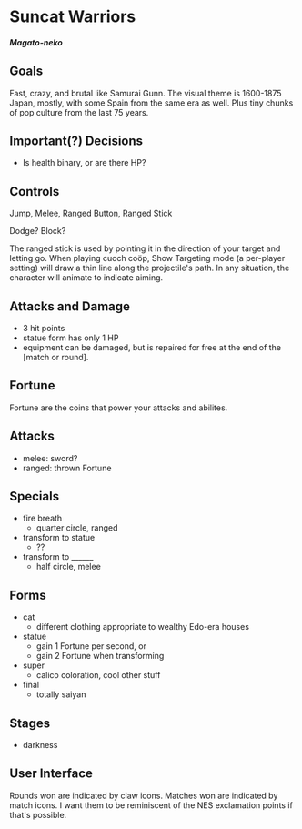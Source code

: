 Suncat Warriors
===============
#### *Magato-neko*

Goals
-----

Fast, crazy, and brutal like Samurai Gunn.  The visual theme is 1600-1875 Japan, mostly, with some Spain from the same era as well.  Plus tiny chunks of pop culture from the last 75 years.

Important(?) Decisions
----------------------

* Is health binary, or are there HP?

Controls
--------

Jump, Melee, Ranged Button, Ranged Stick

Dodge?  Block?

The ranged stick is used by pointing it in the direction of your target and letting go.  When playing cuoch coöp, Show Targeting mode (a per-player setting) will draw a thin line along the projectile's path.  In any situation, the character will animate to indicate aiming.

Attacks and Damage
------------------

* 3 hit points
* statue form has only 1 HP
* equipment can be damaged, but is repaired for free at the end of the [match or round].

Fortune
-------

Fortune are the coins that power your attacks and abilites.

Attacks
-------

* melee: sword?
* ranged: thrown Fortune

Specials
--------

* fire breath
  * quarter circle, ranged
* transform to statue
  * ??
* transform to ______
  * half circle, melee

Forms
-----

* cat
  * different clothing appropriate to wealthy Edo-era houses
* statue
  * gain 1 Fortune per second, or
  * gain 2 Fortune when transforming
* super
  * calico coloration, cool other stuff
* final
  * totally saiyan

Stages
------

* darkness


User Interface
--------------

Rounds won are indicated by claw icons.  Matches won are indicated by match icons.  I want them to be reminiscent of the NES exclamation points if that's possible.
